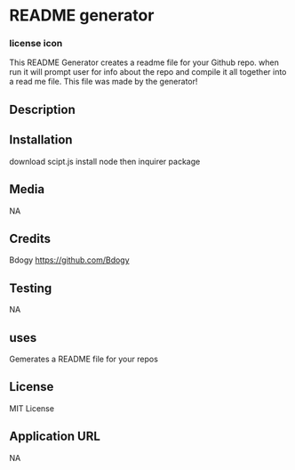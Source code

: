 
# README generator
### license icon

This README Generator creates a readme file for your Github repo. when run it will prompt user for info about the repo and compile it all together into a read me file. This file was made by the generator!
## Description
## Installation
download scipt.js install node then inquirer package
## Media
NA
## Credits
Bdogy
https://github.com/Bdogy

## Testing
NA
## uses
Gemerates a README file for your repos
## License
MIT License
## Application URL
NA
